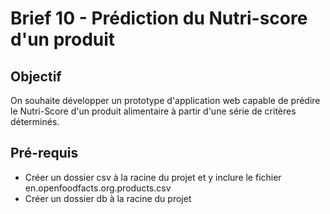 # Brief 10 - Prédiction du Nutri-score d'un produit

## Objectif
On souhaite développer un prototype d'application web capable de prédire le Nutri-Score d'un produit alimentaire à partir d'une série de critères déterminés.

## Pré-requis
- Créer un dossier csv à la racine du projet et y inclure le fichier en.openfoodfacts.org.products.csv
- Créer un dossier db à la racine du projet
## 
